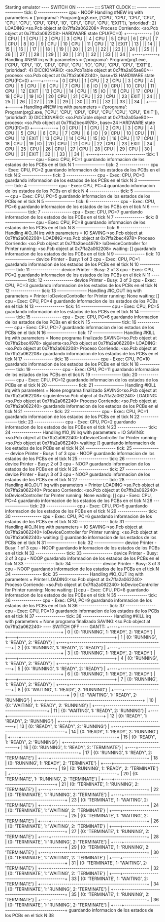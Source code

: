 Starting emulator
 ---- SWITCH ON ---- 
---- :::: START CLOCK  ::: -----
        --------------- tick: 0 ---------------
cpu - NOOP
Handling #NEW irq with parameters = {'programa': Program(prg3.exe, ['CPU', 'CPU', 'CPU', 'CPU', 'CPU', 'CPU', 'CPU', 'CPU', 'IO', 'CPU', 'CPU', 'CPU', 'EXIT']), 'prioridad': 2}
LOADING:<so.Pcb object at 0x7ffa2a062208>
Proceso Corriendo: <so.Pcb object at 0x7ffa2a062208>
HARDWARE state CPU(PC=0)
+----+------+
|  0 | CPU  |
|  1 | CPU  |
|  2 | CPU  |
|  3 | CPU  |
|  4 | CPU  |
|  5 | CPU  |
|  6 | CPU  |
|  7 | CPU  |
|  8 | IO   |
|  9 | CPU  |
| 10 | CPU  |
| 11 | CPU  |
| 12 | EXIT |
| 13 |      |
| 14 |      |
| 15 |      |
| 16 |      |
| 17 |      |
| 18 |      |
| 19 |      |
| 20 |      |
| 21 |      |
| 22 |      |
| 23 |      |
| 24 |      |
| 25 |      |
| 26 |      |
| 27 |      |
| 28 |      |
| 29 |      |
| 30 |      |
| 31 |      |
| 32 |      |
| 33 |      |
| 34 |      |
+----+------+
Handling #NEW irq with parameters = {'programa': Program(prg1.exe, ['CPU', 'CPU', 'IO', 'CPU', 'CPU', 'CPU', 'IO', 'CPU', 'CPU', 'CPU', 'EXIT']), 'prioridad': 4}
DICCIONARIO: <so.PcbTable object at 0x7ffa2a05ae80>--proceso: <so.Pcb object at 0x7ffa2a062240>, base=13
HARDWARE state CPU(PC=0)
+----+------+
|  0 | CPU  |
|  1 | CPU  |
|  2 | CPU  |
|  3 | CPU  |
|  4 | CPU  |
|  5 | CPU  |
|  6 | CPU  |
|  7 | CPU  |
|  8 | IO   |
|  9 | CPU  |
| 10 | CPU  |
| 11 | CPU  |
| 12 | EXIT |
| 13 | CPU  |
| 14 | CPU  |
| 15 | IO   |
| 16 | CPU  |
| 17 | CPU  |
| 18 | CPU  |
| 19 | IO   |
| 20 | CPU  |
| 21 | CPU  |
| 22 | CPU  |
| 23 | EXIT |
| 24 |      |
| 25 |      |
| 26 |      |
| 27 |      |
| 28 |      |
| 29 |      |
| 30 |      |
| 31 |      |
| 32 |      |
| 33 |      |
| 34 |      |
+----+------+
Handling #NEW irq with parameters = {'programa': Program(prg2.exe, ['CPU', 'CPU', 'CPU', 'CPU', 'CPU', 'CPU', 'CPU', 'EXIT']), 'prioridad': 3}
DICCIONARIO: <so.PcbTable object at 0x7ffa2a05ae80>--proceso: <so.Pcb object at 0x7ffa2bec4978>, base=24
HARDWARE state CPU(PC=0)
+----+------+
|  0 | CPU  |
|  1 | CPU  |
|  2 | CPU  |
|  3 | CPU  |
|  4 | CPU  |
|  5 | CPU  |
|  6 | CPU  |
|  7 | CPU  |
|  8 | IO   |
|  9 | CPU  |
| 10 | CPU  |
| 11 | CPU  |
| 12 | EXIT |
| 13 | CPU  |
| 14 | CPU  |
| 15 | IO   |
| 16 | CPU  |
| 17 | CPU  |
| 18 | CPU  |
| 19 | IO   |
| 20 | CPU  |
| 21 | CPU  |
| 22 | CPU  |
| 23 | EXIT |
| 24 | CPU  |
| 25 | CPU  |
| 26 | CPU  |
| 27 | CPU  |
| 28 | CPU  |
| 29 | CPU  |
| 30 | CPU  |
| 31 | EXIT |
| 32 |      |
| 33 |      |
| 34 |      |
+----+------+
        --------------- tick: 1 ---------------
cpu - Exec: CPU, PC=1
guardando informacion de los estados de los PCBs en el tick N 1
        --------------- tick: 2 ---------------
cpu - Exec: CPU, PC=2
guardando informacion de los estados de los PCBs en el tick N 2
        --------------- tick: 3 ---------------
cpu - Exec: CPU, PC=3
guardando informacion de los estados de los PCBs en el tick N 3
        --------------- tick: 4 ---------------
cpu - Exec: CPU, PC=4
guardando informacion de los estados de los PCBs en el tick N 4
        --------------- tick: 5 ---------------
cpu - Exec: CPU, PC=5
guardando informacion de los estados de los PCBs en el tick N 5
        --------------- tick: 6 ---------------
cpu - Exec: CPU, PC=6
guardando informacion de los estados de los PCBs en el tick N 6
        --------------- tick: 7 ---------------
cpu - Exec: CPU, PC=7
guardando informacion de los estados de los PCBs en el tick N 7
        --------------- tick: 8 ---------------
cpu - Exec: CPU, PC=8
guardando informacion de los estados de los PCBs en el tick N 8
        --------------- tick: 9 ---------------
Handling #IO_IN irq with parameters = IO
SAVING:<so.Pcb object at 0x7ffa2a062208>
LOADING:<so.Pcb object at 0x7ffa2bec4978>
Proceso Corriendo: <so.Pcb object at 0x7ffa2bec4978>
IoDeviceController for Printer running: <so.Pcb object at 0x7ffa2a062208> waiting: []
guardando informacion de los estados de los PCBs en el tick N 9
        --------------- tick: 10 ---------------
device Printer - Busy: 1 of 3
cpu - Exec: CPU, PC=1
guardando informacion de los estados de los PCBs en el tick N 10
        --------------- tick: 11 ---------------
device Printer - Busy: 2 of 3
cpu - Exec: CPU, PC=2
guardando informacion de los estados de los PCBs en el tick N 11
        --------------- tick: 12 ---------------
device Printer - Busy: 3 of 3
cpu - Exec: CPU, PC=3
guardando informacion de los estados de los PCBs en el tick N 12
        --------------- tick: 13 ---------------
Handling #IO_OUT irq with parameters = Printer
IoDeviceController for Printer running: None waiting: []
cpu - Exec: CPU, PC=4
guardando informacion de los estados de los PCBs en el tick N 13
        --------------- tick: 14 ---------------
cpu - Exec: CPU, PC=5
guardando informacion de los estados de los PCBs en el tick N 14
        --------------- tick: 15 ---------------
cpu - Exec: CPU, PC=6
guardando informacion de los estados de los PCBs en el tick N 15
        --------------- tick: 16 ---------------
cpu - Exec: CPU, PC=7
guardando informacion de los estados de los PCBs en el tick N 16
        --------------- tick: 17 ---------------
Handling #KILL irq with parameters = None
programa finalizado
SAVING:<so.Pcb object at 0x7ffa2bec4978>
siguiente<so.Pcb object at 0x7ffa2a062208>
LOADING:<so.Pcb object at 0x7ffa2a062208>
Proceso Corriendo: <so.Pcb object at 0x7ffa2a062208>
guardando informacion de los estados de los PCBs en el tick N 17
        --------------- tick: 18 ---------------
cpu - Exec: CPU, PC=10
guardando informacion de los estados de los PCBs en el tick N 18
        --------------- tick: 19 ---------------
cpu - Exec: CPU, PC=11
guardando informacion de los estados de los PCBs en el tick N 19
        --------------- tick: 20 ---------------
cpu - Exec: CPU, PC=12
guardando informacion de los estados de los PCBs en el tick N 20
        --------------- tick: 21 ---------------
Handling #KILL irq with parameters = None
programa finalizado
SAVING:<so.Pcb object at 0x7ffa2a062208>
siguiente<so.Pcb object at 0x7ffa2a062240>
LOADING:<so.Pcb object at 0x7ffa2a062240>
Proceso Corriendo: <so.Pcb object at 0x7ffa2a062240>
guardando informacion de los estados de los PCBs en el tick N 21
        --------------- tick: 22 ---------------
cpu - Exec: CPU, PC=1
guardando informacion de los estados de los PCBs en el tick N 22
        --------------- tick: 23 ---------------
cpu - Exec: CPU, PC=2
guardando informacion de los estados de los PCBs en el tick N 23
        --------------- tick: 24 ---------------
Handling #IO_IN irq with parameters = IO
SAVING:<so.Pcb object at 0x7ffa2a062240>
IoDeviceController for Printer running: <so.Pcb object at 0x7ffa2a062240> waiting: []
guardando informacion de los estados de los PCBs en el tick N 24
        --------------- tick: 25 ---------------
device Printer - Busy: 1 of 3
cpu - NOOP
guardando informacion de los estados de los PCBs en el tick N 25
        --------------- tick: 26 ---------------
device Printer - Busy: 2 of 3
cpu - NOOP
guardando informacion de los estados de los PCBs en el tick N 26
        --------------- tick: 27 ---------------
device Printer - Busy: 3 of 3
cpu - NOOP
guardando informacion de los estados de los PCBs en el tick N 27
        --------------- tick: 28 ---------------
Handling #IO_OUT irq with parameters = Printer
LOADING:<so.Pcb object at 0x7ffa2a062240>
Proceso Corriendo: <so.Pcb object at 0x7ffa2a062240>
IoDeviceController for Printer running: None waiting: []
cpu - Exec: CPU, PC=4
guardando informacion de los estados de los PCBs en el tick N 28
        --------------- tick: 29 ---------------
cpu - Exec: CPU, PC=5
guardando informacion de los estados de los PCBs en el tick N 29
        --------------- tick: 30 ---------------
cpu - Exec: CPU, PC=6
guardando informacion de los estados de los PCBs en el tick N 30
        --------------- tick: 31 ---------------
Handling #IO_IN irq with parameters = IO
SAVING:<so.Pcb object at 0x7ffa2a062240>
IoDeviceController for Printer running: <so.Pcb object at 0x7ffa2a062240> waiting: []
guardando informacion de los estados de los PCBs en el tick N 31
        --------------- tick: 32 ---------------
device Printer - Busy: 1 of 3
cpu - NOOP
guardando informacion de los estados de los PCBs en el tick N 32
        --------------- tick: 33 ---------------
device Printer - Busy: 2 of 3
cpu - NOOP
guardando informacion de los estados de los PCBs en el tick N 33
        --------------- tick: 34 ---------------
device Printer - Busy: 3 of 3
cpu - NOOP
guardando informacion de los estados de los PCBs en el tick N 34
        --------------- tick: 35 ---------------
Handling #IO_OUT irq with parameters = Printer
LOADING:<so.Pcb object at 0x7ffa2a062240>
Proceso Corriendo: <so.Pcb object at 0x7ffa2a062240>
IoDeviceController for Printer running: None waiting: []
cpu - Exec: CPU, PC=8
guardando informacion de los estados de los PCBs en el tick N 35
        --------------- tick: 36 ---------------
cpu - Exec: CPU, PC=9
guardando informacion de los estados de los PCBs en el tick N 36
        --------------- tick: 37 ---------------
cpu - Exec: CPU, PC=10
guardando informacion de los estados de los PCBs en el tick N 37
        --------------- tick: 38 ---------------
Handling #KILL irq with parameters = None
programa finalizado
SAVING:<so.Pcb object at 0x7ffa2a062240>
 ---- SWITCH OFF ---- 
GANTT: +----+------------------------------------------------+
|  0 | {0: 'RUNNING', 1: 'READY', 2: 'READY'}         |
+----+------------------------------------------------+
|  1 | {0: 'RUNNING', 1: 'READY', 2: 'READY'}         |
+----+------------------------------------------------+
|  2 | {0: 'RUNNING', 1: 'READY', 2: 'READY'}         |
+----+------------------------------------------------+
|  3 | {0: 'RUNNING', 1: 'READY', 2: 'READY'}         |
+----+------------------------------------------------+
|  4 | {0: 'RUNNING', 1: 'READY', 2: 'READY'}         |
+----+------------------------------------------------+
|  5 | {0: 'RUNNING', 1: 'READY', 2: 'READY'}         |
+----+------------------------------------------------+
|  6 | {0: 'RUNNING', 1: 'READY', 2: 'READY'}         |
+----+------------------------------------------------+
|  7 | {0: 'RUNNING', 1: 'READY', 2: 'READY'}         |
+----+------------------------------------------------+
|  8 | {0: 'WAITING', 1: 'READY', 2: 'RUNNING'}       |
+----+------------------------------------------------+
|  9 | {0: 'WAITING', 1: 'READY', 2: 'RUNNING'}       |
+----+------------------------------------------------+
| 10 | {0: 'WAITING', 1: 'READY', 2: 'RUNNING'}       |
+----+------------------------------------------------+
| 11 | {0: 'WAITING', 1: 'READY', 2: 'RUNNING'}       |
+----+------------------------------------------------+
| 12 | {0: 'READY', 1: 'READY', 2: 'RUNNING'}         |
+----+------------------------------------------------+
| 13 | {0: 'READY', 1: 'READY', 2: 'RUNNING'}         |
+----+------------------------------------------------+
| 14 | {0: 'READY', 1: 'READY', 2: 'RUNNING'}         |
+----+------------------------------------------------+
| 15 | {0: 'READY', 1: 'READY', 2: 'RUNNING'}         |
+----+------------------------------------------------+
| 16 | {0: 'RUNNING', 1: 'READY', 2: 'TERMINATE'}     |
+----+------------------------------------------------+
| 17 | {0: 'RUNNING', 1: 'READY', 2: 'TERMINATE'}     |
+----+------------------------------------------------+
| 18 | {0: 'RUNNING', 1: 'READY', 2: 'TERMINATE'}     |
+----+------------------------------------------------+
| 19 | {0: 'RUNNING', 1: 'READY', 2: 'TERMINATE'}     |
+----+------------------------------------------------+
| 20 | {0: 'TERMINATE', 1: 'RUNNING', 2: 'TERMINATE'} |
+----+------------------------------------------------+
| 21 | {0: 'TERMINATE', 1: 'RUNNING', 2: 'TERMINATE'} |
+----+------------------------------------------------+
| 22 | {0: 'TERMINATE', 1: 'RUNNING', 2: 'TERMINATE'} |
+----+------------------------------------------------+
| 23 | {0: 'TERMINATE', 1: 'WAITING', 2: 'TERMINATE'} |
+----+------------------------------------------------+
| 24 | {0: 'TERMINATE', 1: 'WAITING', 2: 'TERMINATE'} |
+----+------------------------------------------------+
| 25 | {0: 'TERMINATE', 1: 'WAITING', 2: 'TERMINATE'} |
+----+------------------------------------------------+
| 26 | {0: 'TERMINATE', 1: 'WAITING', 2: 'TERMINATE'} |
+----+------------------------------------------------+
| 27 | {0: 'TERMINATE', 1: 'RUNNING', 2: 'TERMINATE'} |
+----+------------------------------------------------+
| 28 | {0: 'TERMINATE', 1: 'RUNNING', 2: 'TERMINATE'} |
+----+------------------------------------------------+
| 29 | {0: 'TERMINATE', 1: 'RUNNING', 2: 'TERMINATE'} |
+----+------------------------------------------------+
| 30 | {0: 'TERMINATE', 1: 'WAITING', 2: 'TERMINATE'} |
+----+------------------------------------------------+
| 31 | {0: 'TERMINATE', 1: 'WAITING', 2: 'TERMINATE'} |
+----+------------------------------------------------+
| 32 | {0: 'TERMINATE', 1: 'WAITING', 2: 'TERMINATE'} |
+----+------------------------------------------------+
| 33 | {0: 'TERMINATE', 1: 'WAITING', 2: 'TERMINATE'} |
+----+------------------------------------------------+
| 34 | {0: 'TERMINATE', 1: 'RUNNING', 2: 'TERMINATE'} |
+----+------------------------------------------------+
| 35 | {0: 'TERMINATE', 1: 'RUNNING', 2: 'TERMINATE'} |
+----+------------------------------------------------+
| 36 | {0: 'TERMINATE', 1: 'RUNNING', 2: 'TERMINATE'} |
+----+------------------------------------------------+
guardando informacion de los estados de los PCBs en el tick N 38
